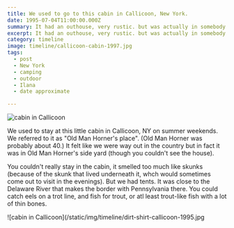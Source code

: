 ```yaml
---
title: We used to go to this cabin in Callicoon, New York.
date: 1995-07-04T11:00:00.000Z
summary: It had an outhouse, very rustic. but was actually in somebody's side yard.
excerpt: It had an outhouse, very rustic. but was actually in somebody's side yard.
category: timeline
image: timeline/callicoon-cabin-1997.jpg
tags:
  - post 
  - New York
  - camping
  - outdoor
  - Ilana
  - date approximate

---
```


![cabin in Callicoon](/static/img/timeline/callicoon-cabin-1997.jpg "cabin in Callicoon")

We used to stay at this little cabin in Callicoon, NY on summer weekends. We referred to it as "Old Man Horner's place". (Old Man Horner was probably about 40.) It felt like we were way out in the country but in fact it was in Old Man Horner's side yard (though you couldn't see the house). 

You couldn't really stay in the cabin, it smelled too much like skunks (because of the skunk that lived underneath it, whch would sometimes come out to visit in the evenings). But we had tents. It was close to the Delaware River that makes the border with Pennsylvania there. You could catch eels on a trot line, and fish for trout, or atl least trout-like fish with a lot of thin bones.

![cabin in Callicoon](/static/img/timeline/dirt-shirt-callicoon-1995.jpg